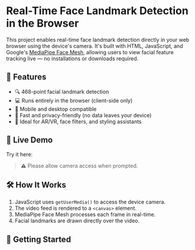 # Real-Time Face Landmark Detection in the Browser

This project enables real-time face landmark detection directly in your web browser using the device's camera. It's built with HTML, JavaScript, and Google's [MediaPipe Face Mesh](https://google.github.io/mediapipe/solutions/face_mesh.html), allowing users to view facial feature tracking live — no installations or downloads required.

## 🌟 Features

- 🔍 468-point facial landmark detection
- 💻 Runs entirely in the browser (client-side only)
- 📱 Mobile and desktop compatible
- 🚀 Fast and privacy-friendly (no data leaves your device)
- 🎯 Ideal for AR/VR, face filters, and styling assistants

## 📸 Live Demo

Try it here:  


> ⚠️ Please allow camera access when prompted.

## 🛠️ How It Works

1. JavaScript uses `getUserMedia()` to access the device camera.
2. The video feed is rendered to a `<canvas>` element.
3. MediaPipe Face Mesh processes each frame in real-time.
4. Facial landmarks are drawn directly over the video.

## 🚀 Getting Started
